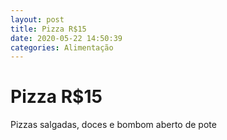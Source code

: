 ```yaml
---
layout: post
title: Pizza R$15
date: 2020-05-22 14:50:39 
categories: Alimentação
---
```


# Pizza R$15

Pizzas salgadas, doces e bombom aberto de pote 
